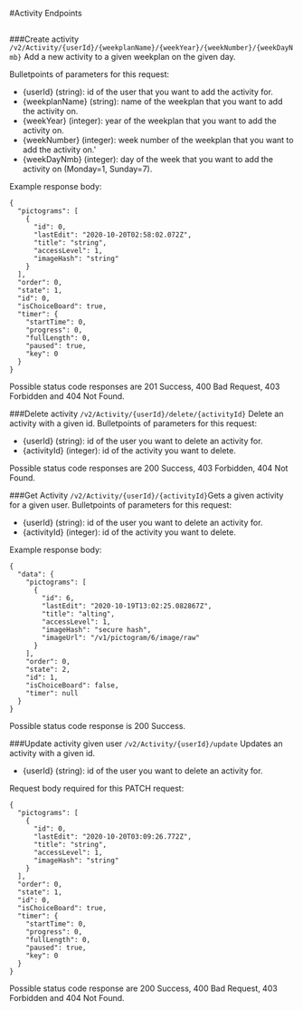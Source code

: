 #Activity Endpoints
##
###Create activity
````/v2/Activity/{userId}/{weekplanName}/{weekYear}/{weekNumber}/{weekDayNmb}```` Add a new activity to a given weekplan on the given day.

Bulletpoints of parameters for this request:
* {userId} (string): 
id of the user that you want to add the activity for.
* {weekplanName} (string): name of the weekplan that you want to add the activity on.
* {weekYear} (integer): year of the weekplan that you want to add the activity on.
* {weekNumber} (integer): week number of the weekplan that you want to add the activity on.'
* {weekDayNmb} (integer): day of the week that you want to add the activity on (Monday=1, Sunday=7).

Example response body:
```` 
{
  "pictograms": [
    {
      "id": 0,
      "lastEdit": "2020-10-20T02:58:02.072Z",
      "title": "string",
      "accessLevel": 1,
      "imageHash": "string"
    }
  ],
  "order": 0,
  "state": 1,
  "id": 0,
  "isChoiceBoard": true,
  "timer": {
    "startTime": 0,
    "progress": 0,
    "fullLength": 0,
    "paused": true,
    "key": 0
  }
}
````
Possible status code responses are 201 Success, 400 Bad Request, 403 Forbidden and 404 Not Found.

###Delete activity
````/v2/Activity/{userId}/delete/{activityId}```` Delete an activity with a given id.
Bulletpoints of parameters for this request:
* {userId} (string): id of the user you want to delete an activity for.
* {activityId} (integer): id of the activity you want to delete.

Possible status code responses are 200 Success, 403 Forbidden, 404 Not Found.

###Get Activity 
````/v2/Activity/{userId}/{activityId}````Gets a given activity for a given user.
Bulletpoints of parameters for this request:
* {userId} (string): id of the user you want to delete an activity for.
* {activityId} (integer): id of the activity you want to delete.

Example response body:
````
{
  "data": {
    "pictograms": [
      {
        "id": 6,
        "lastEdit": "2020-10-19T13:02:25.082867Z",
        "title": "alting",
        "accessLevel": 1,
        "imageHash": "secure hash",
        "imageUrl": "/v1/pictogram/6/image/raw"
      }
    ],
    "order": 0,
    "state": 2,
    "id": 1,
    "isChoiceBoard": false,
    "timer": null
  }
}
````
Possible status code response is 200 Success.

###Update activity given user
````/v2/Activity/{userId}/update```` Updates an activity with a given id.
* {userId} (string): id of the user you want to delete an activity for.

Request body required for this PATCH request:
```` 
{
  "pictograms": [
    {
      "id": 0,
      "lastEdit": "2020-10-20T03:09:26.772Z",
      "title": "string",
      "accessLevel": 1,
      "imageHash": "string"
    }
  ],
  "order": 0,
  "state": 1,
  "id": 0,
  "isChoiceBoard": true,
  "timer": {
    "startTime": 0,
    "progress": 0,
    "fullLength": 0,
    "paused": true,
    "key": 0
  }
}
````
Possible status code response are 200 Success, 400 Bad Request, 403 Forbidden and 404 Not Found.